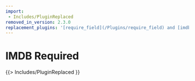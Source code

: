 ```yaml
---
import:
 - Includes/PluginReplaced
removed_in_version: 2.3.0
replacement_plugins: '[require_field](/Plugins/require_field) and [imdb_lookup](/Plugins/imdb_lookup)'
---
```

# IMDB Required
{{> Includes/PluginReplaced }}